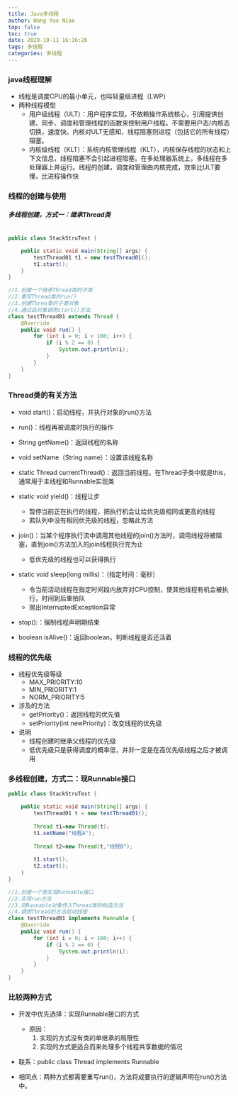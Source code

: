 ```yaml
---
title: Java多线程
author: Wang Yue Niao
top: false
toc: true
date: 2020-10-11 16:16:26
tags: 多线程
categories: 多线程
---
```


### java线程理解

- 线程是调度CPU的最小单元，也叫轻量级进程（LWP）
- 两种线程模型
  - 用户级线程（ULT）：用户程序实现，不依赖操作系统核心，引用提供创建、同步、调度和管理线程的函数来控制用户线程。不需要用户态/内核态切换，速度快。内核对ULT无感知，线程阻塞则进程（包括它的所有线程）阻塞。
  - 内核级线程（KLT）：系统内核管理线程（KLT），内核保存线程的状态和上下文信息，线程阻塞不会引起进程阻塞。在多处理器系统上，多线程在多处理器上并运行。线程的创建，调度和管理由内核完成，效率比ULT要慢，比进程操作快

### 线程的创建与使用

##### 多线程创建，方式一：继承Thread类

```java

public class StackStruTest {

    public static void main(String[] args) {
        testThread01 t1 = new testThread01();
        t1.start();
    }
}

//1.创建一个继承Thread类的子类
//2.重写Thread类的run()
//3.创建Threa类的子类对象
//4.通过此对象调用start()方法
class testThread01 extends Thread {
    @Override
    public void run() {
        for (int i = 0; i < 100; i++) {
            if (i % 2 == 0) {
                System.out.println(i);
            }
        }
    }
}
```

### Thread类的有关方法

- void start()：启动线程，并执行对象的run()方法

- run()：线程再被调度时执行的操作
- String getName()：返回线程的名称
- void setName（String name）：设置该线程名称
- static Thread currentThread()：返回当前线程。在Thread子类中就是this，通常用于主线程和Runnable实现类
- static void yield()：线程让步
  - 暂停当前正在执行的线程，把执行机会让给优先级相同或更高的线程
  - 若队列中没有相同优先级的线程，忽略此方法
- join()：当某个程序执行流中调用其他线程的join()方法时，调用线程将被阻塞，直到join()方法加入的join线程执行完为止
  - 低优先级的线程也可以获得执行
- static void sleep(long millis)：（指定时间：毫秒）
  - 令当前活动线程在指定时间段内放弃对CPU控制，使其他线程有机会被执行，时间到后重拍队
  - 抛出InterruptedException异常
- stop():：强制线程声明期结束
- boolean isAlive()：返回boolean，判断线程是否还活着

### 线程的优先级

- 线程优先级等级
  - MAX_PRIORITY:10
  - MIN_PRIORITY:1
  - NORM_PRIORITY:5
- 涉及的方法
  - getPriority()：返回线程的优先值
  - setPriority(int newPriority)：改变线程的优先级
- 说明
  - 线程创建时继承父线程的优先级
  - 低优先级只是获得调度的概率低，并非一定是在高优先级线程之后才被调用

### 多线程创建，方式二：现Runnable接口

```java
public class StackStruTest {

    public static void main(String[] args) {
        testThread01 t = new testThread01();
        
        Thread t1=new Thread(t);
        t1.setName("线程A");
        
        Thread t2=new Thread(t,"线程B");
        
        t1.start();
        t2.start();
    }
}

//1.创建一个类实现Runnable接口
//2.实现run方法
//3.将Runnable对象传入Thread类的构造方法
//4.调用Thread的方法启动线程
class testThread01 implements Runnable {
    @Override
    public void run() {
        for (int i = 0; i < 100; i++) {
            if (i % 2 == 0) {
                System.out.println(i);
            }
        }
    }
}
```

### 比较两种方式

- 开发中优先选择：实现Runnable接口的方式
  - 原因：
    1. 实现的方式没有类的单继承的局限性
    2. 实现的方式更适合而来处理多个线程共享数据的情况

- 联系：public class Thread implements Runnable
- 相同点：两种方式都需要重写run()，方法将成要执行的逻辑声明在run()方法中。

